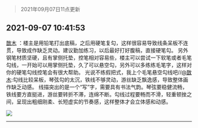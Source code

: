 > 2021年09月07日11点更新
<link rel="stylesheet" href="https://cdn.jsdelivr.net/gh/taotie6/sampleJSON@main/css/photo_show.css">
<meta name="referrer" content="no-referrer" />


 ## 2021-09-07 10:41:53 

 [㪚木](https://www.coolapk.com/feed/29819524?shareKey=MzNlMDE5YzY5YjM2NjEzNmQ1MGU~) ：楼主是用铅笔打出底稿，之后用硬笔复勾，这样很容易导致线条呆板不连贯，导致成作缺乏灵动。建议勤加练习，以后最好打好腹稿，直接硬笔勾。
另外钢笔材质坚硬，且有掌侧托垫，控笔相对容易些，楼主可以尝试一下软笔或者毛笔勾线，一开始可以用掌侧托垫，久了可以悬空勾，另外可以多练练毛笔字<!--break-->，这样对你的硬笔勾线控笔会有很大帮助。
光说不练假把式，我上个毛笔悬空勾线吧//<a class="feed-link-uname" href="/u/㪚木">@㪚木</a>:勾线比较呆板，琴弦勾的太沉，铁线不够灵动，游丝缺乏飘逸感，导致整体画作缺乏动感。
线描突出的是一个“写”字，需要具有书法气韵。琴弦要稳健流畅，铁线要方直挺进，游丝要转折不滞，连绵不断。勾线过程要畅而不滑，轻重顿挫之间，呈现出粗细刚柔、长短虚实的节奏感，这样整体才会立体感和动感。 

<div class="album">
<img class="img-item" src="http://image.coolapk.com/feed/2021/0907/10/1081091_c835b206_2511_302@1314x2179.jpeg" />
</div>

 ------- 

